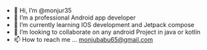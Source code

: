 - 👋 Hi, I’m @monjur35
- 👀 I’m a professional Android app developer
- 🌱 I’m currently learning IOS development and Jetpack compose
- 💞️ I’m looking to collaborate on any android Project in java or kotlin
- 📫 How to reach me ... monjubabu65@gmail.com

<!---
monjur35/monjur35 is a ✨ special ✨ repository because its `README.md` (this file) appears on your GitHub profile.
You can click the Preview link to take a look at your changes.
--->
